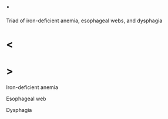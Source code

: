 # .

Triad of iron-deficient anemia, esophageal webs, and dysphagia

# <

# >

Iron-deficient anemia

Esophageal web

Dysphagia
